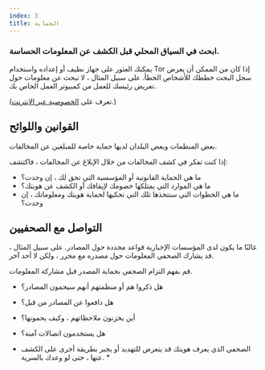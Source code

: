 ```yaml
---
index: 3
title: الحماية
---
```

### ابحث في السياق المحلي قبل الكشف عن المعلومات الحساسة.

يمكنك العثور على جهاز نظيف أو إعداده واستخدام Tor إذا كان من الممكن أن يعرض سجل البحث خططك للأشخاص الخطأ. على سبيل المثال ، لا تبحث عن معلومات حول تعريض رئيسك للعمل من كمبيوتر العمل الخاص بك.

(تعرف على [الخصوصية عبر الإنترنت](umbrella://communications/online-privacy/advanced).)

## القوانين واللوائح

بعض المنظمات وبعض البلدان لديها حماية خاصة للمبلغين عن المخالفات.

إذا كنت تفكر في كشف المخالفات من خلال الإبلاغ عن المخالفات ، فاكتشف:

* ما هي الحماية القانونية أو المؤسسية التي تحق لك ، إن وجدت؟
* ما هي الموارد التي يمتلكها خصومك لإيقافك أو الكشف عن هويتك؟
* ما هي الخطوات التي ستتخذها تلك التي تحكيها لحماية هويتك ومعلوماتك ، إن وجدت؟

## التواصل مع الصحفيين

غالبًا ما يكون لدى المؤسسات الإخبارية قواعد محددة حول المصادر. على سبيل المثال ، قد يشارك الصحفي المعلومات حول مصدره مع محرر ، ولكن لا أحد آخر.

قم بفهم التزام الصحفي بحماية المصدر قبل مشاركة المعلومات.

* هل ذكروا هم أو منظمتهم أنهم سيحمون المصادر؟
* هل دافعوا عن المصادر من قبل؟
* أين يخزنون ملاحظاتهم ، وكيف يحمونها؟
* هل يستخدمون اتصالات آمنة؟

* الصحفي الذي يعرف هويتك قد يتعرض للتهديد أو يجبر بطريقة أخرى على الكشف عنها ، حتى لو وعدك بالسرية. *
